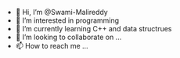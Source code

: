 - 👋 Hi, I’m @Swami-Malireddy
- 👀 I’m interested in programming
- 🌱 I’m currently learning C++ and data structrues
- 💞️ I’m looking to collaborate on ...
- 📫 How to reach me ...

<!---
Swami-Malireddy/Swami-Malireddy is a ✨ special ✨ repository because its `README.md` (this file) appears on your GitHub profile.
You can click the Preview link to take a look at your changes.
--->
